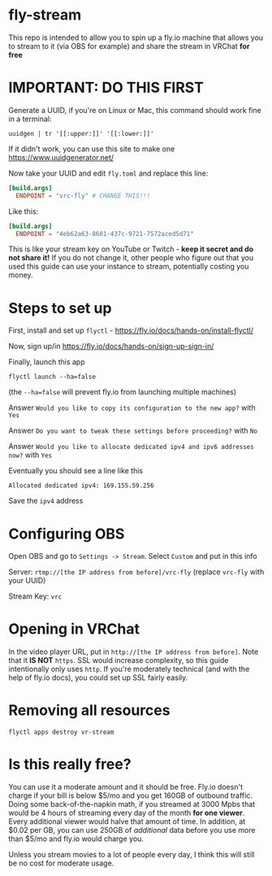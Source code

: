 # fly-stream

This repo is intended to allow you to spin up a fly.io machine that allows you
to stream to it (via OBS for example) and share the stream in VRChat **for free**

# IMPORTANT: DO THIS FIRST

Generate a UUID, if you're on Linux or Mac, this command should work fine in a
terminal:

`uuidgen | tr '[[:upper:]]' '[[:lower:]]'`

If it didn't work, you can use this site to make one
https://www.uuidgenerator.net/

Now take your UUID and edit `fly.toml` and replace this line:

```toml
[build.args]
  ENDPOINT = "vrc-fly" # CHANGE THIS!!!
```

Like this:

```toml
[build.args]
  ENDPOINT = "4eb62a63-8601-437c-9721-7572aced5d71"
```

This is like your stream key on YouTube or Twitch -
**keep it secret and do not share it!** If you do not change it, other people
who figure out that you used this guide can use your instance to stream,
potentially costing you money.

# Steps to set up

First, install and set up `flyctl` - https://fly.io/docs/hands-on/install-flyctl/

Now, sign up/in https://fly.io/docs/hands-on/sign-up-sign-in/

Finally, launch this app

`flyctl launch --ha=false`

(the `--ha=false` will prevent fly.io from launching multiple machines)

Answer `Would you like to copy its configuration to the new app?` with `Yes`

Answer `Do you want to tweak these settings before proceeding?` with `No`

Answer `Would you like to allocate dedicated ipv4 and ipv6 addresses now?` with `Yes`

Eventually you should see a line like this

```
Allocated dedicated ipv4: 169.155.59.256
```

Save the `ipv4` address

# Configuring OBS

Open OBS and go to `Settings -> Stream`. Select `Custom` and put in this info

Server: `rtmp://[the IP address from before]/vrc-fly` (replace `vrc-fly` with your UUID)

Stream Key: `vrc`

# Opening in VRChat

In the video player URL, put in `http://[the IP address from before]`. Note that
it **IS NOT** `https`. SSL would increase complexity, so this guide
intentionally only uses `http`. If you're moderately technical (and with the
help of fly.io docs), you could set up SSL fairly easily.

# Removing all resources

`flyctl apps destroy vr-stream`

# Is this really free?

You can use it a moderate amount and it should be free. Fly.io doesn't charge
if your bill is below $5/mo and you get 160GB of outbound traffic. Doing some
back-of-the-napkin math, if you streamed at 3000 Mpbs that would be
4 hours of streaming every day of the month **for one viewer**. Every additional
viewer would halve that amount of time. In addition, at $0.02 per GB, you can
use 250GB of _additional_ data before you use more than $5/mo and fly.io would
charge you.

Unless you stream movies to a lot of people every day, I think this will still
be no cost for moderate usage.
